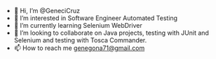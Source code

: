 - 👋 Hi, I’m @GeneciCruz
- 👀 I’m interested in Software Engineer Automated Testing
- 🌱 I’m currently learning Selenium WebDriver
- 💞️ I’m looking to collaborate on Java projects, testing with JUnit and Selenium and testing with Tosca Commander.
- 📫 How to reach me genegona71@gmail.com

<!---
GeneciCruz/GeneciCruz is a ✨ special ✨ repository because its `README.md` (this file) appears on your GitHub profile.
You can click the Preview link to take a look at your changes.
--->
